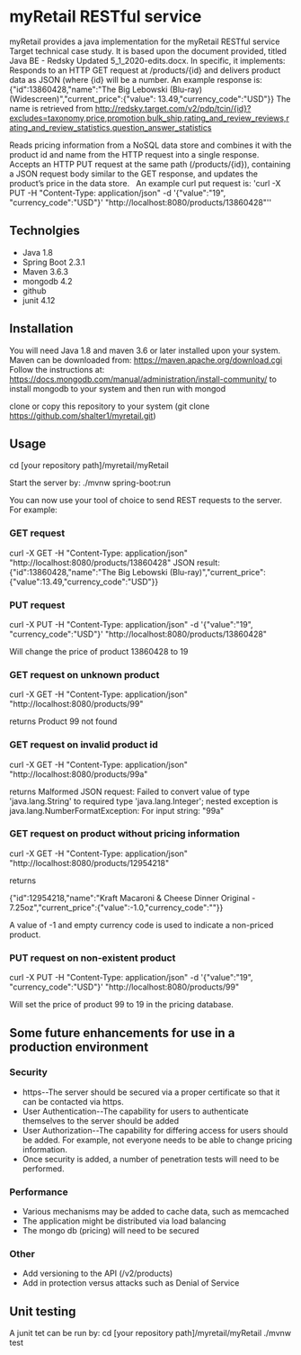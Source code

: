 # myRetail RESTful service

myRetail provides a java implementation for the myRetail RESTful service Target technical case study. It is based upon the document provided, titled Java BE - Redsky Updated 5_1_2020-edits.docx.
In specific, it implements:
Responds to an HTTP GET request at /products/{id} and delivers product data as JSON (where {id} will be a number. 
An example response is: {"id":13860428,"name":"The Big Lebowski (Blu-ray) (Widescreen)","current_price":{"value": 13.49,"currency_code":"USD"}}
The name is retrieved from  http://redsky.target.com/v2/pdp/tcin/{id}?excludes=taxonomy,price,promotion,bulk_ship,rating_and_review_reviews,rating_and_review_statistics,question_answer_statistics

Reads pricing information from a NoSQL data store and combines it with the product id and name from the HTTP request into a single response.  
Accepts an HTTP PUT request at the same path (/products/{id}), containing a JSON request body similar to the GET response, and updates the product’s price in the data store.  
An example curl put request is: 
'curl -X PUT -H "Content-Type: application/json" -d '{"value":"19", "currency_code":"USD"}' "http://localhost:8080/products/13860428"''

## Technolgies

* Java 1.8
* Spring Boot 2.3.1
* Maven 3.6.3 
* mongodb 4.2
* github
* junit 4.12

## Installation

You will need Java 1.8 and maven 3.6 or later installed upon your system. 
Maven can be downloaded from: https://maven.apache.org/download.cgi
Follow the instructions at: https://docs.mongodb.com/manual/administration/install-community/ to install mongodb to your system and then run with mongod

clone or copy this repository to your system (git clone https://github.com/shalter1/myretail.git)


## Usage

cd [your repository path]/myretail/myRetail

Start the server by:
./mvnw spring-boot:run

You can now use your tool of choice to send REST requests to the server.
For example:

### GET request
curl -X GET -H "Content-Type: application/json" "http://localhost:8080/products/13860428" 
JSON result:
{"id":13860428,"name":"The Big Lebowski (Blu-ray)","current_price":{"value":13.49,"currency_code":"USD"}}

### PUT request
curl -X PUT -H "Content-Type: application/json" -d '{"value":"19", "currency_code":"USD"}' "http://localhost:8080/products/13860428"

Will change the price of product 13860428 to 19

### GET request on unknown product
curl -X GET -H "Content-Type: application/json" "http://localhost:8080/products/99"

returns
Product 99 not found

### GET request on invalid product id
curl -X GET -H "Content-Type: application/json" "http://localhost:8080/products/99a"

returns
Malformed JSON request: Failed to convert value of type 'java.lang.String' to required type 'java.lang.Integer'; nested exception is java.lang.NumberFormatException: For input string: "99a"

### GET request on product without pricing information
curl -X GET -H "Content-Type: application/json" "http://localhost:8080/products/12954218"

returns

{"id":12954218,"name":"Kraft Macaroni &#38; Cheese Dinner Original - 7.25oz","current_price":{"value":-1.0,"currency_code":""}}

A value of -1 and empty currency code is used to indicate a non-priced product.

### PUT request on non-existent product
curl -X PUT -H "Content-Type: application/json" -d '{"value":"19", "currency_code":"USD"}' "http://localhost:8080/products/99"

Will set the price of product 99 to 19 in the pricing database.

## Some future enhancements for use in a production environment
### Security
* https--The server should be secured via a proper certificate so that it can be contacted via https.
* User Authentication--The capability for users to authenticate themselves to the server should be added
* User Authorization--The capability for differing access for users should be added. For example, not everyone needs to be able to change pricing information.
* Once security is added, a number of penetration tests will need to be performed.

### Performance
* Various mechanisms may be added to cache data, such as memcached
* The application might be distributed via load balancing
* The mongo db (pricing) will need to be secured

### Other
* Add versioning to the API (/v2/products)
* Add in protection versus attacks such as Denial of Service

## Unit testing
A junit tet can be run by:
cd [your repository path]/myretail/myRetail
./mvnw test 





